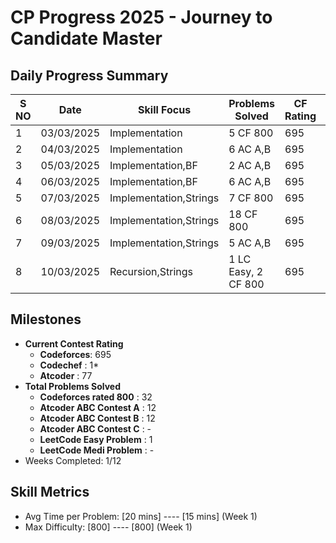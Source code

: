 # CP Progress 2025 - Journey to Candidate Master

## Daily Progress Summary
|S NO| Date       | Skill Focus             | Problems Solved       | CF Rating | Key Improvement|
|----|------------|-------------------------|-----------------------|-----------|----------------|
| 1  | 03/03/2025 | Implementation          | 5  CF 800             | 695       |             -  |
| 2  | 04/03/2025 | Implementation          | 6  AC A,B             | 695       |             -  |
| 3  | 05/03/2025 | Implementation,BF       | 2  AC A,B             | 695       |             -  |
| 4  | 06/03/2025 | Implementation,BF       | 6  AC A,B             | 695       |             -  |
| 5  | 07/03/2025 | Implementation,Strings  | 7  CF 800             | 695       |             -  |
| 6  | 08/03/2025 | Implementation,Strings  | 18 CF 800             | 695       |             -  |
| 7  | 09/03/2025 | Implementation,Strings  | 5  AC A,B             | 695       |             -  |
| 8  | 10/03/2025 | Recursion,Strings       | 1  LC Easy, 2 CF 800  | 695       |             -  |

## Milestones
- **Current Contest Rating**
  - **Codeforces**: 695
  - **Codechef**  : 1*
  - **Atcoder**   : 77
- **Total Problems Solved**
  - **Codeforces rated 800**  : 32 
  - **Atcoder ABC Contest A** : 12
  - **Atcoder ABC Contest B** : 12
  - **Atcoder ABC Contest C** : -
  - **LeetCode Easy Problem** : 1
  - **LeetCode Medi Problem** : -
- Weeks Completed: 1/12

## Skill Metrics
- Avg Time per Problem: [20 mins] ---- [15 mins] (Week 1)
- Max Difficulty: [800] ---- [800] (Week 1)
